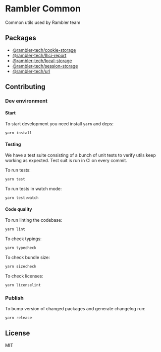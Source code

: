 # Rambler Common

Common utils used by Rambler team

## Packages

- [@rambler-tech/cookie-storage](packages/cookie-storage)
- [@rambler-tech/lhci-report](packages/lhci-report)
- [@rambler-tech/local-storage](packages/local-storage)
- [@rambler-tech/session-storage](packages/session-storage)
- [@rambler-tech/url](packages/url)

## Contributing

### Dev environment

#### Start

To start development you need install `yarn` and deps:

```sh
yarn install
```

#### Testing

We have a test suite consisting of a bunch of unit tests to verify utils keep working as expected. Test suit is run in CI on every commit.

To run tests:

```sh
yarn test
```

To run tests in watch mode:

```sh
yarn test:watch
```

#### Code quality

To run linting the codebase:

```sh
yarn lint
```

To check typings:

```sh
yarn typecheck
```

To check bundle size:

```sh
yarn sizecheck
```

To check licenses:

```sh
yarn licenselint
```

### Publish

To bump version of changed packages and generate changelog run:

```sh
yarn release
```

## License

MIT
